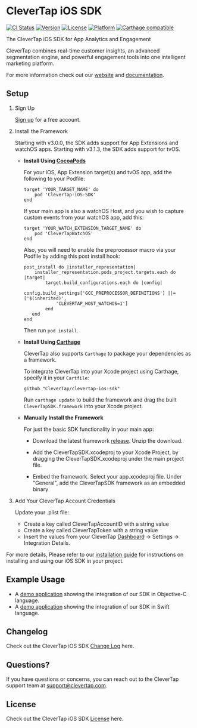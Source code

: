 

# CleverTap iOS SDK  
[![CI Status](https://api.travis-ci.org/CleverTap/clevertap-ios-sdk.svg?branch=master)](https://travis-ci.org/CleverTap/clevertap-ios-sdk)
[![Version](https://img.shields.io/cocoapods/v/CleverTap-iOS-SDK.svg?style=flat)](http://cocoapods.org/pods/CleverTap-iOS-SDK)
[![License](https://img.shields.io/cocoapods/l/CleverTap-iOS-SDK.svg?style=flat)](http://cocoapods.org/pods/CleverTap-iOS-SDK)
[![Platform](https://img.shields.io/cocoapods/p/CleverTap-iOS-SDK.svg?style=flat)](http://cocoapods.org/pods/CleverTap-iOS-SDK)
[![Carthage compatible](https://img.shields.io/badge/Carthage-compatible-4BC51D.svg?style=flat)](https://github.com/Carthage/Carthage)

The CleverTap iOS SDK for App Analytics and Engagement

CleverTap combines real-time customer insights, an advanced segmentation engine, and powerful engagement tools into one intelligent marketing platform.

For more information check out our [website](https://clevertap.com "CleverTap") and [documentation](http://support.clevertap.com "CleverTap Technical Documentation").

## Setup #

1. Sign Up

    [Sign up](https://clevertap.com/sign-up) for a free account.  

2.  Install the Framework 

    Starting with v3.0.0, the SDK adds support for App Extensions and watchOS apps.  Starting with v3.1.3, the SDK adds support for tvOS.

    - **Install Using [CocoaPods](http://cocoapods.org)**

        For your iOS, App Extension target(s) and tvOS app, add the following to your Podfile:

        ```
        target 'YOUR_TARGET_NAME' do  
            pod 'CleverTap-iOS-SDK'  
        end     
        ```

        If your main app is also a watchOS Host, and you wish to capture custom events from your watchOS app, add this:

        ```
        target 'YOUR_WATCH_EXTENSION_TARGET_NAME' do  
            pod 'CleverTapWatchOS'  
        end
        ```

        Also, you will need to enable the preprocessor macro via your Podfile by adding this post install hook:

        ```
        post_install do |installer_representation|
            installer_representation.pods_project.targets.each do |target|
                target.build_configurations.each do |config|
                    config.build_settings['GCC_PREPROCESSOR_DEFINITIONS'] ||= ['$(inherited)', 
                    'CLEVERTAP_HOST_WATCHOS=1']
                end
           end
        end
        ```

      Then run `pod install`.
    

    - **Install Using [Carthage](https://github.com/Carthage/Carthage)** 

        CleverTap also supports `Carthage` to package your dependencies as a framework.

        To integrate CleverTap into your Xcode project using Carthage, specify it in your `Cartfile`:

        ```
        github "CleverTap/clevertap-ios-sdk"
        ```

        Run `carthage update` to build the framework and drag the built `CleverTapSDK.framework` into your Xcode project.


    - **Manually Install the Framework** 

      For just the basic SDK functionality in your main app:

        - Download the latest framework [release](https://github.com/CleverTap/clevertap-ios-sdk/releases). Unzip the download.

        - Add the CleverTapSDK.xcodeproj to your Xcode Project, by dragging the CleverTapSDK.xcodeproj under the main project file.

        - Embed the framework. Select your app.xcodeproj file. Under "General", add the CleverTapSDK framework as an embedded binary

3. Add Your CleverTap Account Credentials 

    Update your .plist file:

    * Create a key called CleverTapAccountID with a string value
    * Create a key called CleverTapToken with a string value
    * Insert the values from your CleverTap [Dashboard](https://dashboard.clevertap.com) -> Settings -> Integration Details.

For more details, Please refer to our [installation guide](https://developer.clevertap.com/docs/ios-quickstart-guide) for instructions on installing and using our iOS SDK in your project.

## Example Usage #

* A [demo application](https://github.com/CleverTap/clevertap-ios-sdk/tree/master/ObjCStarter) showing the integration of our SDK in Objective-C language.
* A [demo application](https://github.com/CleverTap/clevertap-ios-sdk/tree/master/SwiftStarter) showing the integration of our SDK in Swift language.

## Changelog #

Check out the CleverTap iOS SDK [Change Log](https://github.com/CleverTap/clevertap-ios-sdk/blob/master/CHANGELOG.md) here.

## Questions? #

 If you have questions or concerns, you can reach out to the CleverTap support team at [support@clevertap.com](mailto:support@clevertap.com).
 
 ## License #

Check out the CleverTap iOS SDK [License](https://github.com/CleverTap/clevertap-ios-sdk/blob/master/LICENSE) here.

